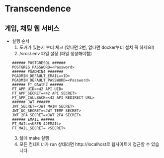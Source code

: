 # Transcendence

## 게임, 채팅 웹 서비스

- 실행 순서
  1. 도커가 있는지 부터 체크 (있다면 2번, 없다면 docker부터 설치 꼭 하세요!)
  2. /srcs/.env 파일 설정 (파일 생성해야함)
  ```
  ###### POSTGRESQL ######
  POSTGRES_PASSWORD=<Password>
  ###### PGADMIN4 #######
  PGADMIN_DEFAULT_EMAIL=<ID>
  PGADMIN_DEFAULT_PASSWORD=<Password>
  ###### FT_OAuth2 ######
  FT_APP_UID=<42 API UID>
  FT_APP_SECRET=<42 API SECRET>
  FT_APP_CALLBACK=<42 API REDIRECT URL>
  ###### JWT ######
  JWT_SECRET=<JWT MAIN SECRET>
  JWT_UC_SECRET=<JWT TEMP SECRET>
  JWT_2FA_SECRET=<JWT 2FA SECRET>
  ###### EMAIL ######
  FT_MAIL=<USER 42EMAIL>
  FT_MAIL_SECRET= <SECRET>
  ```
  3. 쉘에 make 실행
  4. 모든 컨테이너가 run 상태라면 http://localhost로 웹사이트에 접근할 수 있습니다.

